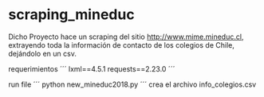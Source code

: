 # scraping_mineduc
Dicho Proyecto hace un scraping del sitio http://www.mime.mineduc.cl, 
extrayendo toda la información de contacto de los colegios de Chile, dejándolo en un csv.

requerimientos
´´´
lxml==4.5.1
requests==2.23.0
´´´

run file
´´´
python new_mineduc2018.py
´´´
crea el archivo info_colegios.csv
